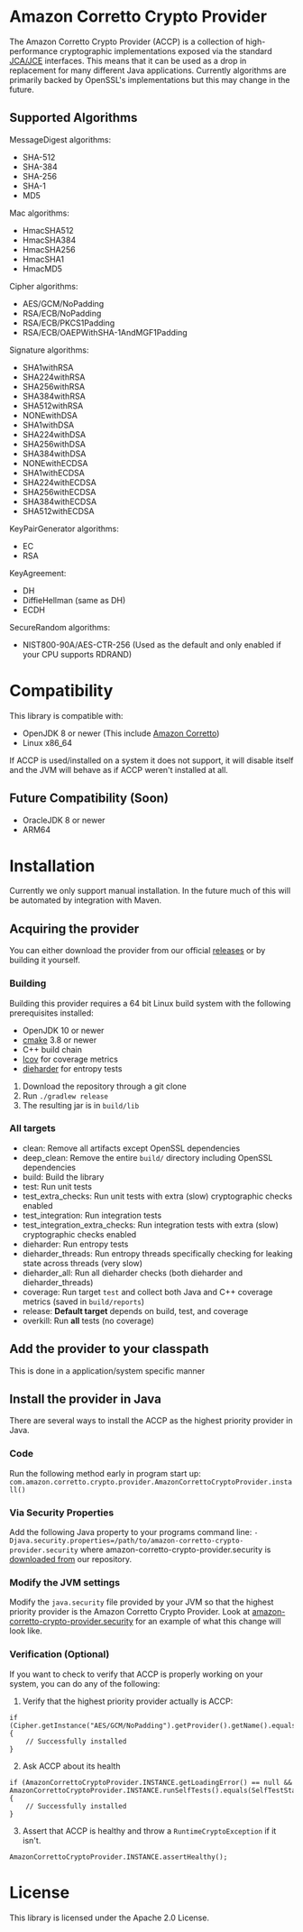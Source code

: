 # Amazon Corretto Crypto Provider
The Amazon Corretto Crypto Provider (ACCP) is a collection of high-performance cryptographic implementations exposed via the standard [JCA/JCE](https://docs.oracle.com/en/java/javase/11/security/java-cryptography-architecture-jca-reference-guide.html) interfaces. This means that it can be used as a drop in replacement for many different Java applications. Currently algorithms are primarily backed by OpenSSL's implementations but this may change in the future.

## Supported Algorithms
MessageDigest algorithms:
* SHA-512
* SHA-384
* SHA-256
* SHA-1
* MD5

Mac algorithms:
* HmacSHA512
* HmacSHA384
* HmacSHA256
* HmacSHA1
* HmacMD5

Cipher algorithms:
* AES/GCM/NoPadding
* RSA/ECB/NoPadding
* RSA/ECB/PKCS1Padding
* RSA/ECB/OAEPWithSHA-1AndMGF1Padding

Signature algorithms:
* SHA1withRSA
* SHA224withRSA
* SHA256withRSA
* SHA384withRSA
* SHA512withRSA
* NONEwithDSA
* SHA1withDSA
* SHA224withDSA
* SHA256withDSA
* SHA384withDSA
* NONEwithECDSA
* SHA1withECDSA
* SHA224withECDSA
* SHA256withECDSA
* SHA384withECDSA
* SHA512withECDSA

KeyPairGenerator algorithms:
* EC
* RSA

KeyAgreement:
* DH
* DiffieHellman (same as DH)
* ECDH

SecureRandom algorithms:
* NIST800-90A/AES-CTR-256 (Used as the default and only enabled if your CPU supports RDRAND)


# Compatibility
This library is compatible with:
* OpenJDK 8 or newer (This include [Amazon Corretto](https://aws.amazon.com/corretto/))
* Linux x86_64

If ACCP is used/installed on a system it does not support, it will disable itself and the JVM will behave as if ACCP weren't installed at all.

## Future Compatibility (Soon)
* OracleJDK 8 or newer
* ARM64

# Installation
Currently we only support manual installation. In the future much of this will be automated by integration with Maven.

## Acquiring the provider
You can either download the provider from our official [releases](https://github.com/corretto/amazon-corretto-crypto-provider/releases) or by building it yourself.

### Building
Building this provider requires a 64 bit Linux build system with the following prerequisites installed:
* OpenJDK 10 or newer
* [cmake](https://cmake.org/) 3.8 or newer
* C++ build chain
* [lcov](http://ltp.sourceforge.net/coverage/lcov.php) for coverage metrics
* [dieharder](http://webhome.phy.duke.edu/~rgb/General/dieharder.php) for entropy tests

1. Download the repository through a git clone
2. Run `./gradlew release`
3. The resulting jar is in `build/lib`

### All targets
* clean: Remove all artifacts except OpenSSL dependencies
* deep_clean: Remove the entire `build/` directory including OpenSSL dependencies
* build: Build the library
* test: Run unit tests
* test_extra_checks: Run unit tests with extra (slow) cryptographic checks enabled
* test_integration: Run integration tests
* test_integration_extra_checks: Run integration tests with extra (slow) cryptographic checks enabled
* dieharder: Run entropy tests
* dieharder_threads: Run entropy threads specifically checking for leaking state across threads (very slow)
* dieharder_all: Run all dieharder checks (both dieharder and dieharder_threads)
* coverage: Run target `test` and collect both Java and C++ coverage metrics (saved in `build/reports`)
* release: **Default target** depends on build, test, and coverage
* overkill: Run **all** tests (no coverage)

## Add the provider to your classpath
This is done in a application/system specific manner

## Install the provider in Java
There are several ways to install the ACCP as the highest priority provider in Java.

### Code
Run the following method early in program start up: `com.amazon.corretto.crypto.provider.AmazonCorrettoCryptoProvider.install()`

### Via Security Properties
Add the following Java property to your programs command line: `-Djava.security.properties=/path/to/amazon-corretto-crypto-provider.security` where amazon-corretto-crypto-provider.security is [downloaded from](https://github.com/corretto/amazon-corretto-crypto-provider/blob/master/etc/amazon-corretto-crypto-provider.security) our repository.

### Modify the JVM settings
Modify the `java.security` file provided by your JVM so that the highest priority provider is the Amazon Corretto Crypto Provider. Look at [amazon-corretto-crypto-provider.security](https://github.com/corretto/amazon-corretto-crypto-provider/blob/master/etc/amazon-corretto-crypto-provider.security) for an example of what this change will look like.

### Verification (Optional)
If you want to check to verify that ACCP is properly working on your system, you can do any of the following:
1. Verify that the highest priority provider actually is ACCP:
```
if (Cipher.getInstance("AES/GCM/NoPadding").getProvider().getName().equals(AmazonCorrettoCryptoProvider.PROVIDER_NAME)) {
	// Successfully installed
}
```
2. Ask ACCP about its health
```
if (AmazonCorrettoCryptoProvider.INSTANCE.getLoadingError() == null && AmazonCorrettoCryptoProvider.INSTANCE.runSelfTests().equals(SelfTestState.PASSED)) {
	// Successfully installed
}
```
3. Assert that ACCP is healthy and throw a `RuntimeCryptoException` if it isn't.
```
AmazonCorrettoCryptoProvider.INSTANCE.assertHealthy();
```

# License
This library is licensed under the Apache 2.0 License. 

